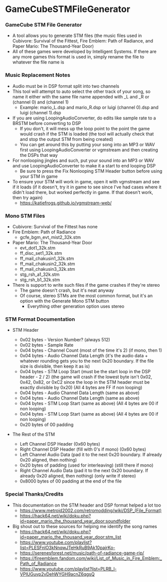 # GameCubeSTMFileGenerator

### GameCube STM File Generator
* A tool allows you to generate STM files (the music files used in Cubivore: Survival of the Fittest, Fire Emblem: Path of Radiance, and Paper Mario: The Thousand-Year Door)
* All of these games were developed by Intelligent Systems. If there are any more games this format is used in, simply rename the file to whatever the file name is

### Music Replacement Notes
* Audio must be in DSP format split into two channels
* This tool will attempt to auto select the other track of your song, so name it either with the same file name appended with _L and _R or (channel 0) and (channel 1)
    * Example: mario_L.dsp and mario_R.dsp or luigi (channel 0).dsp and luigi (channel 1).dsp
* If you are using LoopingAudioConverter, do edits like sample rate to a BRSTM before converting to DSP
  * If you don't, it will mess up the loop point to the point the game would crash if the STM is loaded (the tool will actually check that and stop the output STM from being created)
  * You can get around this by putting your song into an MP3 or WAV first using LoopingAudioConverter or vgmstream and then creating the DSPs that way
* For nonlooping jingles and such, put your sound into an MP3 or WAV and use LoopingAudioConverter to make it a start to end looping DSP
  * Be sure to press the Fix Nonlooping STM Header button before using your STM in game
* To ensure your STM will work in game, open it with vgmstream and see if it loads (if it doesn't, try it in game to see since I've had cases where it didn't load there, but worked perfectly in game. If that doesn't work, then try again)
  * https://katiefrogs.github.io/vgmstream-web/

### Mono STM Files
* Cubivore: Survival of the Fittest has none
* Fire Emblem: Path of Radiance
  * gcfe_bgm_evt_mist2_32k.stm
* Paper Mario: The Thousand-Year Door
  * evt_dot1_32k.stm
  * ff_disc_set1_32k.stm
  * ff_mail_chakusin1_32k.stm
  * ff_mail_chakusin2_32k.stm
  * ff_mail_chakusin3_32k.stm
  * stg_rsh_a1_32k.stm
  * stg_rsh_b1_32k.stm
* There is support to write such files if the game crashes if they're stereo 
  * The game doesn't crash, but it's neat anyway
  * Of course, stereo STMs are the most common format, but it's an option with the Generate Mono STM button
    * Everything other generation option uses stereo

### STM Format Documentation
* STM Header
  * 0x02 bytes - Version Number? (always 512)
  * 0x02 bytes - Sample Rate
  * 0x04 bytes - Channel Count (most of the time it's 2) (if mono, then 1)
  * 0x04 bytes - Audio Channel Data Length (it's the audio data + whatever rounding gets you to the next 0x20 boundary. If the file size is divisible, then keep it as is)
  * 0x04 bytes - STM Loop Start (must be the start loop in the DSP header - 2 / 2) (the game will crash if the lowest byte isn't 0x02, 0x42, 0x82, or 0xC2 since the loop in the STM header must be exactly divisible by 0x20) (All 4 bytes are FF if non looping)
  * 0x04 bytes - Audio Channel Data Length (same as above)
  * 0x04 bytes - Audio Channel Data Length (same as above)
  * 0x04 bytes - STM Loop Start (same as above) (All 4 bytes are 00 if non looping)
  * 0x04 bytes - STM Loop Start (same as above) (All 4 bytes are 00 if non looping)
  * 0x20 bytes of 00 padding

* The Rest of the STM
  * Left Channel DSP Header (0x60 bytes)
  * Right Channel DSP Header (fill with 0's if mono) (0x60 bytes)
  * Left Channel Audio Data (pad it to the next 0x20 boundary. If already 0x20 aligned, then nothing)
  * 0x20 bytes of padding (used for interleaving) (still there if mono)
  * Right Channel Audio Data (pad it to the next 0x20 boundary. If already 0x20 aligned, then nothing) (only write if stereo)
  * 0x8000 bytes of 00 padding at the end of the file

### Special Thanks/Credits
* This documentation on the STM header and DSP format helped a lot too
    * https://www.metroid2002.com/retromodding/wiki/DSP_(File_Format)
    * https://hack64.net/wiki/doku.php?id=paper_mario_the_thousand_year_door:soundfolder
* Big shout out to these sources for helping me identify the song names
  * https://hack64.net/wiki/doku.php?id=paper_mario_the_thousand_year_door:stm_list
  * https://www.youtube.com/playlist?list=PLESFnlO3kNnqwJTeHkRuB9Ak10pajrKo-
  * https://serenesforest.net/music/path-of-radiance-game-rip/
  * https://fireemblem.fandom.com/wiki/List_of_Music_in_Fire_Emblem:_Path_of_Radiance
  * https://www.youtube.com/playlist?list=PLRB_l-VPlUGuvp2vDehWYGH9acnZ6qgsQ